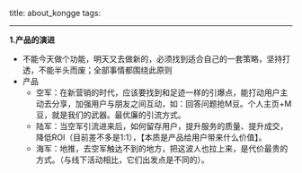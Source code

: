 title: about_kongge
tags:

---

**1.产品的演进**

- 不能今天做个功能，明天又去做新的，必须找到适合自己的一套策略，坚持打透，不能半头而废；全部事情都围绕此原则
- 产品
	- 空军：在新营销的时代，应该要找到和足迹一样的引爆点，能打动用户主动去分享，加强用户与朋友之间互动，如：回答问题抢M豆。个人主页+M豆，就是我们的武器。最优廉的引流方式。
	- 陆军：当空军引流进来后，如何留存用户，提升服务的质量、提升成交，降低ROI（目前差不多是1:1），【本质是产品给用户带来什么价值】。
	- 海军：地推，去空军触达不到的地方，把这波人也拉上来，是代价最贵的方式。（与线下活动相比，它们出发点是不同的）。